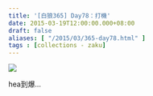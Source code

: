 ```yaml
---
title: '[白狼365] Day78：打機'
date: 2015-03-19T12:00:00.000+08:00
draft: false
aliases: [ "/2015/03/365-day78.html" ]
tags : [collections - zaku]
---
```


![](/images/zaku078.jpg)

hea到爆...

